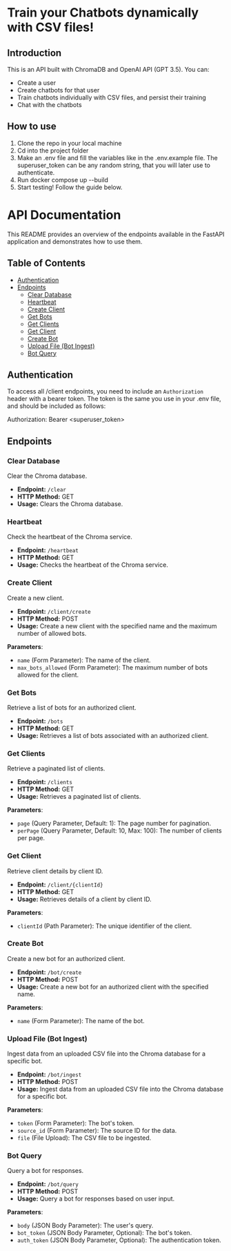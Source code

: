 # Train your Chatbots dynamically with CSV files!

## Introduction

This is an API built with ChromaDB and OpenAI API (GPT 3.5).
You can:

- Create a user
- Create chatbots for that user
- Train chatbots individually with CSV files, and persist their training
- Chat with the chatbots

## How to use

1. Clone the repo in your local machine
2. Cd into the project folder
3. Make an .env file and fill the variables like in the .env.example file. The superuser_token can be any random string, that you will later use to authenticate.
4. Run docker compose up --build
5. Start testing! Follow the guide below.

# API Documentation

This README provides an overview of the endpoints available in the FastAPI application and demonstrates how to use them.

## Table of Contents

- [Authentication](#authentication)
- [Endpoints](#endpoints)
  - [Clear Database](#clear-database)
  - [Heartbeat](#heartbeat)
  - [Create Client](#create-client)
  - [Get Bots](#get-bots)
  - [Get Clients](#get-clients)
  - [Get Client](#get-client)
  - [Create Bot](#create-bot)
  - [Upload File (Bot Ingest)](#upload-file-bot-ingest)
  - [Bot Query](#bot-query)

## Authentication

To access all /client endpoints, you need to include an `Authorization` header with a bearer token. The token is the same you use in your .env file, and should be included as follows:

Authorization: Bearer <superuser_token>

## Endpoints

### Clear Database

Clear the Chroma database.

- **Endpoint:** `/clear`
- **HTTP Method:** GET
- **Usage:** Clears the Chroma database.

### Heartbeat

Check the heartbeat of the Chroma service.

- **Endpoint:** `/heartbeat`
- **HTTP Method:** GET
- **Usage:** Checks the heartbeat of the Chroma service.

### Create Client

Create a new client.

- **Endpoint:** `/client/create`
- **HTTP Method:** POST
- **Usage:** Create a new client with the specified name and the maximum number of allowed bots.

**Parameters**:

- `name` (Form Parameter): The name of the client.
- `max_bots_allowed` (Form Parameter): The maximum number of bots allowed for the client.

### Get Bots

Retrieve a list of bots for an authorized client.

- **Endpoint:** `/bots`
- **HTTP Method:** GET
- **Usage:** Retrieves a list of bots associated with an authorized client.

### Get Clients

Retrieve a paginated list of clients.

- **Endpoint:** `/clients`
- **HTTP Method:** GET
- **Usage:** Retrieves a paginated list of clients.

**Parameters**:

- `page` (Query Parameter, Default: 1): The page number for pagination.
- `perPage` (Query Parameter, Default: 10, Max: 100): The number of clients per page.

### Get Client

Retrieve client details by client ID.

- **Endpoint:** `/client/{clientId}`
- **HTTP Method:** GET
- **Usage:** Retrieves details of a client by client ID.

**Parameters**:

- `clientId` (Path Parameter): The unique identifier of the client.

### Create Bot

Create a new bot for an authorized client.

- **Endpoint:** `/bot/create`
- **HTTP Method:** POST
- **Usage:** Create a new bot for an authorized client with the specified name.

**Parameters**:

- `name` (Form Parameter): The name of the bot.

### Upload File (Bot Ingest)

Ingest data from an uploaded CSV file into the Chroma database for a specific bot.

- **Endpoint:** `/bot/ingest`
- **HTTP Method:** POST
- **Usage:** Ingest data from an uploaded CSV file into the Chroma database for a specific bot.

**Parameters**:

- `token` (Form Parameter): The bot's token.
- `source_id` (Form Parameter): The source ID for the data.
- `file` (File Upload): The CSV file to be ingested.

### Bot Query

Query a bot for responses.

- **Endpoint:** `/bot/query`
- **HTTP Method:** POST
- **Usage:** Query a bot for responses based on user input.

**Parameters**:

- `body` (JSON Body Parameter): The user's query.
- `bot_token` (JSON Body Parameter, Optional): The bot's token.
- `auth_token` (JSON Body Parameter, Optional): The authentication token.
